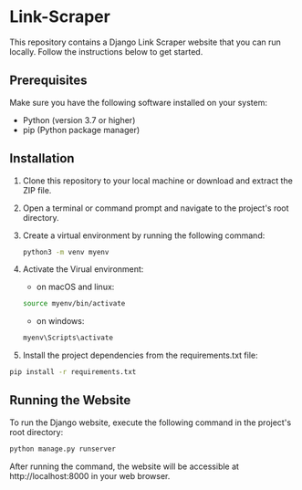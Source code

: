 # Link-Scraper

This repository contains a Django Link Scraper website that you can run locally. Follow the instructions below to get started.

## Prerequisites

Make sure you have the following software installed on your system:

- Python (version 3.7 or higher)
- pip (Python package manager)

## Installation

1. Clone this repository to your local machine or download and extract the ZIP file.

2. Open a terminal or command prompt and navigate to the project's root directory.

3. Create a virtual environment by running the following command:

   ```bash
   python3 -m venv myenv
   ```
4. Activate the Virual environment:
   - on macOS and linux:
   ```bash
   source myenv/bin/activate
   ```
    - on windows:
   ```bash
   myenv\Scripts\activate
   ```
4. Install the project dependencies from the requirements.txt file:
  ```bash
pip install -r requirements.txt
```

## Running the Website
To run the Django website, execute the following command in the project's root directory:
```bash
python manage.py runserver
```
After running the command, the website will be accessible at http://localhost:8000 in your web browser.

   


 

 
